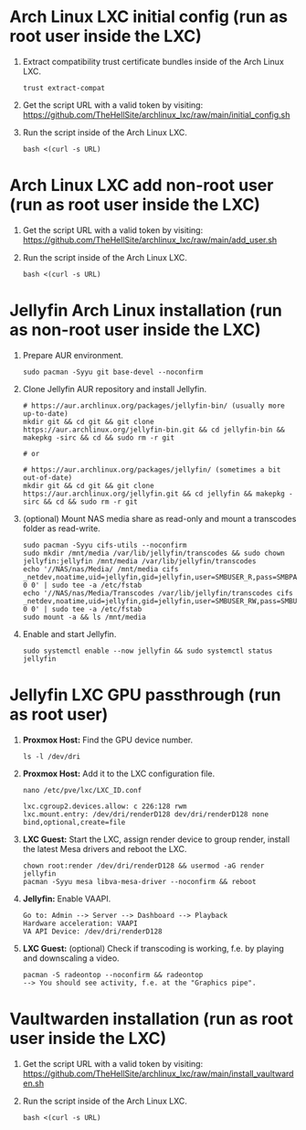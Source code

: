 # Arch Linux LXC initial config (run as root user inside the LXC)

1. Extract compatibility trust certificate bundles inside of the Arch Linux LXC.

       trust extract-compat

2. Get the script URL with a valid token by visiting: https://github.com/TheHellSite/archlinux_lxc/raw/main/initial_config.sh

3. Run the script inside of the Arch Linux LXC.

       bash <(curl -s URL)



# Arch Linux LXC add non-root user (run as root user inside the LXC)

1. Get the script URL with a valid token by visiting: https://github.com/TheHellSite/archlinux_lxc/raw/main/add_user.sh

2. Run the script inside of the Arch Linux LXC.

       bash <(curl -s URL)



# Jellyfin Arch Linux installation (run as non-root user inside the LXC)

1. Prepare AUR environment.

       sudo pacman -Syyu git base-devel --noconfirm

2. Clone Jellyfin AUR repository and install Jellyfin.

       # https://aur.archlinux.org/packages/jellyfin-bin/ (usually more up-to-date)
       mkdir git && cd git && git clone https://aur.archlinux.org/jellyfin-bin.git && cd jellyfin-bin && makepkg -sirc && cd && sudo rm -r git
       
       # or
       
       # https://aur.archlinux.org/packages/jellyfin/ (sometimes a bit out-of-date)
       mkdir git && cd git && git clone https://aur.archlinux.org/jellyfin.git && cd jellyfin && makepkg -sirc && cd && sudo rm -r git

3. (optional) Mount NAS media share as read-only and mount a transcodes folder as read-write.

       sudo pacman -Syyu cifs-utils --noconfirm
       sudo mkdir /mnt/media /var/lib/jellyfin/transcodes && sudo chown jellyfin:jellyfin /mnt/media /var/lib/jellyfin/transcodes
       echo '//NAS/nas/Media/ /mnt/media cifs _netdev,noatime,uid=jellyfin,gid=jellyfin,user=SMBUSER_R,pass=SMBPASSWORD_R 0 0' | sudo tee -a /etc/fstab
       echo '//NAS/nas/Media/Transcodes /var/lib/jellyfin/transcodes cifs _netdev,noatime,uid=jellyfin,gid=jellyfin,user=SMBUSER_RW,pass=SMBUSER_RW 0 0' | sudo tee -a /etc/fstab
       sudo mount -a && ls /mnt/media

4. Enable and start Jellyfin.

       sudo systemctl enable --now jellyfin && sudo systemctl status jellyfin



# Jellyfin LXC GPU passthrough (run as root user)

1. **Proxmox Host:** Find the GPU device number.

       ls -l /dev/dri

2. **Proxmox Host:** Add it to the LXC configuration file.

       nano /etc/pve/lxc/LXC_ID.conf
       
       lxc.cgroup2.devices.allow: c 226:128 rwm
       lxc.mount.entry: /dev/dri/renderD128 dev/dri/renderD128 none bind,optional,create=file

3. **LXC Guest:** Start the LXC, assign render device to group render, install the latest Mesa drivers and reboot the LXC.

       chown root:render /dev/dri/renderD128 && usermod -aG render jellyfin
       pacman -Syyu mesa libva-mesa-driver --noconfirm && reboot

4. **Jellyfin:** Enable VAAPI.

       Go to: Admin --> Server --> Dashboard --> Playback
       Hardware acceleration: VAAPI
       VA API Device: /dev/dri/renderD128

5. **LXC Guest:** (optional) Check if transcoding is working, f.e. by playing and downscaling a video.

       pacman -S radeontop --noconfirm && radeontop
       --> You should see activity, f.e. at the "Graphics pipe".



# Vaultwarden installation (run as root user inside the LXC)

1. Get the script URL with a valid token by visiting: https://github.com/TheHellSite/archlinux_lxc/raw/main/install_vaultwarden.sh

2. Run the script inside of the Arch Linux LXC.

       bash <(curl -s URL)
